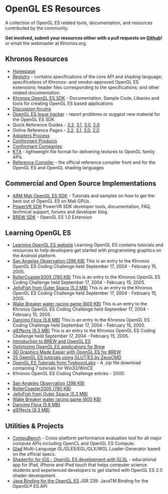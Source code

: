 # OpenGL ES Resources

A collection of OpenGL ES related tools, documentation, and resources contributed by the community.

**Get involved, submit your resources either with a pull requests on [Github](https://github.com/KhronosGroup/Khronosdotorg/blob/master/api/opengles/resources.md)!** or email the webmaster at Khronos.org.

## Khronos Resources
* [Homepage](https://www.khronos.org/opengles)
* [Registry](https://www.khronos.org/registry/OpenGL/index_es.php) - contains specifications of the core API and shading language; specifications of Khronos- and vendor-approved OpenGL ES extensions; header files corresponding to the specifications; and other related documentation.
* [Khronos OpenGL ES SDK](https://www.khronos.org/opengles/sdk/) - Documentation, Sample Code, Libaries and tools for creating OpenGL ES based applications
* [Discussion forums](https://forums.khronos.org/forumdisplay.php/70-OpenGL-ES)
* [OpenGL ES Issue tracker](https://github.com/KhronosGroup/OpenGL-Registry/issues) - report problems or suggest new material for the OpenGL ES SDK
* Quick Reference Guides - [3.2](https://www.khronos.org/files/opengles32-quick-reference-card.pdf), [3.1](https://www.khronos.org/files/opengles31-quick-reference-card.pdf), [3.0](https://www.khronos.org/files/opengles3-quick-reference-card.pdf), [2.0](https://www.khronos.org/files/opengles20-reference-card.pdf)
* Online Reference Pages - [3.2](https://www.khronos.org/opengles/sdk/docs/man32/), [3.1](https://www.khronos.org/opengles/sdk/docs/man31/), [3.0](https://www.khronos.org/opengles/sdk/docs/man3/), [2.0](https://www.khronos.org/opengles/sdk/docs/man/)
* [Adopters Process](https://www.khronos.org/opengles/adopters/)
* [Conformant Products](https://www.khronos.org/conformance/adopters/conformant-products/opengles)
* [Conformant Companies](https://www.khronos.org/conformance/adopters/conformant-companies#opengles)
* [KTX](https://www.khronos.org/opengles/sdk/tools/KTX/) - lightweight file format for delivering textures to OpenGL family APIs
* [Reference Compiler](https://www.khronos.org/opengles/sdk/tools/Reference-Compiler/) - the official reference compiler front end for the OpenGL ES and OpenGL shading languages

## Commercial and Open Source Implementations
* [ARM Mali OpenGL ES SDK](https://developer.arm.com/products/software/mali-sdks/opengl-es) - Tutorials and samples on how to get the best out of OpenGL ES on Mali GPUs.
* [PowerVR SDK](https://www.imgtec.com/developers/powervr-sdk-tools/powervr-sdk/) PowerVR SDK developer tools, documentation, FAQ, technical support, forums and developer blog.
* [BREW SDK](https://brewx.qualcomm.com/brew/sdk/download.jsp?page=dx/devmisc) - OpenGL ES 1.0 Extension

## Learning OpenGL ES
* [Learning OpenGL ES website](http://www.learnopengles.com/) Learning OpenGL ES contains tutorials and resources to help developers get started with programming graphics on the Android platform.
* [San Angeles Observation (396 KB)](https://www.khronos.org/assets/uploads/developers/code_samples/angeles-ogles.zip) This is an entry to the Khronos OpenGL ES Coding Challenge held September 17, 2004 - February 15, 2005.
* [RollerCoaster2005 (780 KB)](https://www.khronos.org/assets/uploads/developers/code_samples/rollercoaster2005.zip) This is an entry to the Khronos OpenGL ES Coding Challenge held September 17, 2004 - February 15, 2005.
* [JellyFish from Outer Space (5.3 MB)](https://www.khronos.org/assets/uploads/developers/code_samples/jellyfish.zip) This is an entry to the Khronos OpenGL ES Coding Challenge held September 17, 2004 - February 15, 2005.
* [Wake Breaker water racing game (600 KB)](https://www.khronos.org/assets/uploads/developers/code_samples/wakebreaker.zip) This is an entry to the Khronos OpenGL ES Coding Challenge held September 17, 2004 - February 15, 2005.
* [Dancing Flora (5.8 MB)](https://www.khronos.org/assets/uploads/developers/code_samples/DancingFlora.zip) This is an entry to the Khronos OpenGL ES Coding Challenge held September 17, 2004 - February 15, 2005.
* [glEffects (9.3 MB)](https://www.khronos.org/assets/uploads/developers/code_samples/glEffects.zip) This is an entry to the Khronos OpenGL ES Coding Challenge held September 17, 2004 - February 15, 2005.
* [Introduction to BREW and OpenGL ES](http://www.gamedev.net/page/resources/_/technical/mobile-development/an-introduction-to-brew-and-opengl-es-r2135)
* [Optimizing OpenGL ES applications for Brew](http://www.devx.com/wireless/Article/32879)
* [3D Graphics Made Easier with OpenGL ES for BREW](http://www.devx.com/wireless/Article/32378)
* [25 OpenGL ES tutorials using GLUT|ES by ZeusCMD](http://www.zeuscmd.com/tutorials/opengles/index.php)
* [OpenGL ES Tutorials from TyphoonLabs](https://www.khronos.org/assets/uploads/developers/tutorials/typhoonlabs_tutorials.zip) - A .zip file download containing 7 tutorials for Win32/WinCE
* Khronos OpenGL ES Coding Challenge entries - 2005:
 - [San Angeles Observation (396 KB)](https://www.khronos.org/assets/uploads/developers/code_samples/angeles-ogles.zip)
 - [RollerCoaster2005 (780 KB)](https://www.khronos.org/assets/uploads/developers/code_samples/rollercoaster2005.zip)
 - [JellyFish from Outer Space (5.3 MB)](https://www.khronos.org/assets/uploads/developers/code_samples/jellyfish.zip)
 - [Wake Breaker water racing game (600 KB)](https://www.khronos.org/assets/uploads/developers/code_samples/wakebreaker.zip)
 - [Dancing Flora (5.8 MB)](https://www.khronos.org/assets/uploads/developers/code_samples/DancingFlora.zip)
 - [glEffects (9.3 MB)](https://www.khronos.org/assets/uploads/developers/code_samples/glEffects.zip)

## Utilities & Projects
* [CompuBench](https://compubench.com/result.jsp) - Cross-platform performance evaluation tool for all major compute APIs including OpenCL and OpenGL ES Compute.
* [Glad](http://glad.dav1d.de) Multi-Language GL/GLES/EGL/GLX/WGL Loader-Generator based on the official specs.
* [Shaderific for iOS - OpenGL ES development with GLSL](http://www.shaderific.com) - educational app for iPad, iPhone and iPod touch that helps computer science students and experienced developers to get started with OpenGL ES 2.0 shader development.
* [Java Binding for the OpenGL ES](http://www.jcp.org/en/jsr/detail?id=239) JSR 239: JavaTM Binding for the OpenGL® ES API
